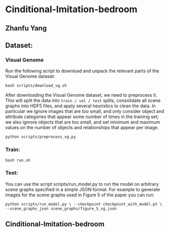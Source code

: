 # Cinditional-Imitation-bedroom
## Zhanfu Yang

## Dataset:
### Visual Genome
Run the following script to download and unpack the relevant parts of the Visual Genome dataset:

`bash scripts/download_vg.sh`

After downloading the Visual Genome dataset, we need to preprocess it. This will split the data into `train / val / test` splits, consolidate all scene graphs into HDF5 files, and apply several heuristics to clean the data. In particular we ignore images that are too small, and only consider object and attribute categories that appear some number of times in the training set; we also igmore objects that are too small, and set minimum and maximum values on the number of objects and relationships that appear per image.

`python scripts/preprocess_vg.py`
### Train:
`bash run.sh`

### Test:
You can use the script scripts/run_model.py to run the model on arbitrary scene graphs specified in a simple JSON format. For example to generate images for the scene graphs used in Figure 5 of the paper you can run:

`python scripts/run_model.py \
  --checkpoint checkpoint_with_model.pt \
  --scene_graphs_json scene_graphs/figure_5_vg.json
`
## Cinditional-Imitation-bedroom
